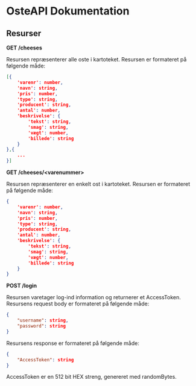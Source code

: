 # OsteAPI Dokumentation

## Resurser

**GET /cheeses**

Resursen repræsenterer alle oste i kartoteket.
Resursen er formateret på følgende måde:

```JSON
[{
	'varenr': number,
	'navn': string,
	'pris': number,
	'type': string,
	'producent': string,
	'antal': number, 
	'beskrivelse': {
		'tekst': string,
		'smag': string,
		'vægt': number,
		'billede': string
	}
},{
	...
}]
```

**GET /cheeses/\<varenummer>**

Resursen repræsenterer en enkelt ost i kartoteket.
Resursen er formateret på følgende måde:

```JSON
{
	'varenr': number,
	'navn': string,
	'pris': number,
	'type': string,
	'producent': string,
	'antal': number, 
	'beskrivelse': {
		'tekst': string,
		'smag': string,
		'vægt': number,
		'billede': string
	}
}
```

**POST /login**

Resursen varetager log-ind information og returnerer et AccessToken.
Resursens request body er formateret på følgende måde:

```JSON
{
	"username": string,
	"password": string
}
```

Resursens response er formateret på følgende måde:

```JSON
{
	"AccessToken": string
}
```

AccessToken er en 512 bit HEX streng, genereret med randomBytes.